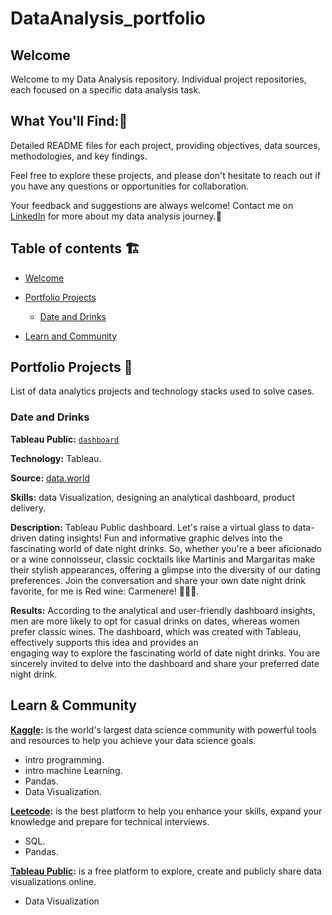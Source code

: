 # DataAnalysis_portfolio

## Welcome

Welcome to my Data Analysis repository. Individual project repositories, each focused on a specific data analysis task.  
## What You'll Find::monocle_face:
  Detailed README files for each project, providing objectives, data sources, methodologies, and key findings. 
 
  Feel free to explore these projects, and please don't hesitate to reach out if you have any questions or opportunities for collaboration. 
 
  Your feedback and suggestions are always welcome!
  Contact me on [LinkedIn](https://www.linkedin.com/in/elijeldres/) for more about my data analysis journey.:seedling:

## Table of contents :building_construction:
- [Welcome](#welcome)
- [Portfolio Projects](#portfolio-projects)
  + [Date and Drinks](#date_and_drinks)

- [Learn and Community](#learn_and_community)

## Portfolio Projects :bricks:
List of data analytics projects and technology stacks used to solve cases.

### Date and Drinks
**Tableau Public:** [`dashboard`](https://public.tableau.com/app/profile/elizabeth.jeldres/viz/DateDrink/Dashboard1)

**Technology:** Tableau.

**Source:** [data.world](https://data.world/makeovermonday/2023w34)

**Skills:** data Visualization, designing an analytical dashboard, product delivery.    
  
**Description:** Tableau Public dashboard. Let's raise a virtual glass to data-driven dating insights! Fun and informative graphic delves into the fascinating world of date night drinks.
So, whether you're a beer aficionado or a wine connoisseur, classic cocktails like Martinis and Margaritas make their stylish appearances, offering a glimpse into the diversity of our dating preferences.
Join the conversation and share your own date night drink favorite, for me is Red wine: Carmenere! 🚀💼🥂.

**Results:** According to the analytical and user-friendly dashboard insights, men are more likely to opt for casual drinks on dates, whereas women prefer classic wines. The dashboard, which was created with Tableau, effectively supports this idea and provides an   
engaging way to explore the fascinating world of date night drinks. You are sincerely invited to delve into the dashboard and share your preferred date night drink.

## Learn & Community
**[Kaggle](https://www.kaggle.com/elizabethjeldres):** is the world's largest data science community with powerful tools and resources to help you achieve your data science goals.

- intro programming.
- intro machine Learning.
- Pandas.
- Data Visualization.
  
**[Leetcode](https://leetcode.com/elijeldres/):** is the best platform to help you enhance your skills, expand your knowledge and prepare for technical interviews.
  
- SQL.
- Pandas.

**[Tableau Public](https://public.tableau.com/app/profile/elizabeth.jeldres/vizzes):** is a free platform to explore, create and publicly share data visualizations online.

- Data Visualization





